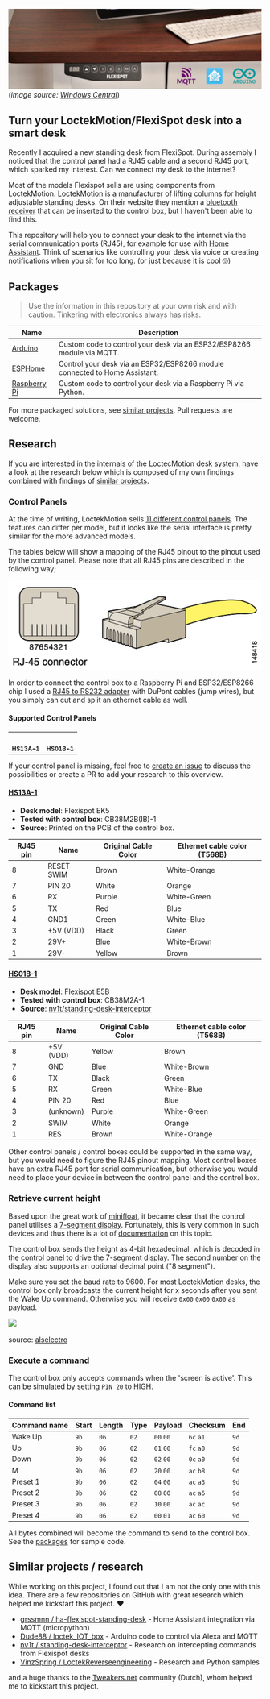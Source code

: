 ![Flexispot Desk with automation logos](images/header.png)
(*image source: [Windows Central](https://www.windowscentral.com/flexispot-e5-standing-desk-review)*)

## Turn your LoctekMotion/FlexiSpot desk into a smart desk

Recently I acquired a new standing desk from FlexiSpot. During assembly I noticed that the control panel had a RJ45 cable and a second RJ45 port, which sparked my interest. Can we connect my desk to the internet?

Most of the models Flexispot sells are using components from LoctekMotion. [LoctekMotion](https://www.loctekmotion.com/) is a manufacturer of lifting columns for height adjustable standing desks. On their website they mention a [bluetooth receiver](https://www.loctekmotion.com/shop/accessories/bt-desk-app/) that can be inserted to the control box, but I haven't been able to find this.

This repository will help you to connect your desk to the internet via the serial communication ports (RJ45), for example for use with [Home Assistant](https://www.home-assistant.io/). Think of scenarios like controlling your desk via voice or creating notifications when you sit for too long.
(or just because it is cool 🤓)

## Packages

> Use the information in this repository at your own risk and with caution. Tinkering with electronics always has risks.

| Name                                  | Description                                                                |
| ------------------------------------- | -------------------------------------------------------------------------- |
| [Arduino](packages/arduino)           | Custom code to control your desk via an ESP32/ESP8266 module via MQTT.     |
| [ESPHome](packages/esphome)           | Control your desk via an ESP32/ESP8266 module connected to Home Assistant. |
| [Raspberry Pi](packages/raspberry-pi) | Custom code to control your desk via a Raspberry Pi via Python.            |

For more packaged solutions, see [similar projects](#similar-projects--research). Pull requests are welcome.

## Research

If you are interested in the internals of the LoctecMotion desk system, have a look at the research below which is composed of my own findings combined with findings of [similar projects](#similar-projects--research).

### Control Panels

At the time of writing, LoctekMotion sells [11 different control panels](https://www.loctekmotion.com/product/control-panel/). The features can differ per model, but it looks like the serial interface is pretty similar for the more advanced models.

The tables below will show a mapping of the RJ45 pinout to the pinout used by the control panel. Please note that all RJ45 pins are described in the following way;

![RJ-45 connector layout](images/RJ-45_connector.jpg)

In order to connect the control box to a Raspberry Pi and ESP32/ESP8266 chip I used a [RJ45 to RS232 adapter](https://www.allekabels.nl/rs232-kabel/4568/1041186/rj45-naar-rs232.html) with DuPont cables (jump wires), but you simply can cut and split an ethernet cable as well.

#### Supported Control Panels
<!-- prettier-ignore-start -->
<!-- markdownlint-disable -->
<table>
  <tr>
    <td align="center"><a href="#hs13a-1"><img src="https://www.loctekmotion.com/wp-content/uploads/2019/03/HS13A-1-control-panel.jpg" width="180px;" alt=""/><br /><sub><b>HS13A-1</b></sub></a><br /></td>
    <td align="center"><a href="#hs01b-1"><img src="https://www.loctekmotion.com/wp-content/uploads/2019/02/HS01B-1-control-panel.jpg" width="180px;" alt=""/><br /><sub><b>HS01B-1</b></sub></a><br /></td>
  </tr>
</table>
<!-- markdownlint-enable -->
<!-- prettier-ignore-end -->

If your control panel is missing, feel free to [create an issue](https://github.com/iMicknl/LoctekMotion_IoT/issues/new) to discuss the possibilities or create a PR to add your research to this overview.  

#### [HS13A-1](https://www.loctekmotion.com/shop/control-panel/hs13a-1/)

- **Desk model**: Flexispot EK5
- **Tested with control box**: CB38M2B(IB)-1
- **Source**: Printed on the PCB of the control box.
  
| RJ45 pin | Name       | Original Cable Color | Ethernet cable color (T568B) |
| -------- | ---------- | -------------------- | ---------------------------- |
| 8        | RESET SWIM | Brown                | White-Orange                 |
| 7        | PIN 20     | White                | Orange                       |
| 6        | RX         | Purple               | White-Green                  |
| 5        | TX         | Red                  | Blue                         |
| 4        | GND1       | Green                | White-Blue                   |
| 3        | +5V (VDD)  | Black                | Green                        |
| 2        | 29V+       | Blue                 | White-Brown                  |
| 1        | 29V-       | Yellow               | Brown                        |

#### [HS01B-1](https://www.loctekmotion.com/shop/control-panel/hs05a-1/)

- **Desk model**: Flexispot E5B
- **Tested with control box**: CB38M2A-1
- **Source**: [nv1t/standing-desk-interceptor](https://github.com/nv1t/standing-desk-interceptor)
  
| RJ45 pin | Name      | Original Cable Color  | Ethernet cable color (T568B) |
| -------- | --------- | --------------------- | ---------------------------- |
| 8        | +5V (VDD) | Yellow                | Brown                        |
| 7        | GND       | Blue                  | White-Brown                  |
| 6        | TX        | Black                 | Green                        |
| 5        | RX        | Green                 | White-Blue                   |
| 4        | PIN 20    | Red                   | Blue                         |
| 3        | (unknown) | Purple                | White-Green                  |
| 2        | SWIM      | White                 | Orange                       |
| 1        | RES       | Brown                 | White-Orange                 |

Other control panels / control boxes could be supported in the same way, but you would need to figure the RJ45 pinout mapping. Most control boxes have an extra RJ45 port for serial communication, but otherwise you would need to place your device in between the control panel and the control box.

### Retrieve current height

Based upon the great work of [minifloat](https://www.mikrocontroller.net/topic/493524), it became clear that the control panel utilises a [7-segment display](https://en.wikipedia.org/wiki/Seven-segment_display). Fortunately, this is very common in such devices and thus there is a lot of [documentation](https://lastminuteengineers.com/seven-segment-arduino-tutorial/) on this topic. 

The control box sends the height as 4-bit hexadecimal, which is decoded in the control panel to drive the 7-segment display. The second number on the display also supports an optional decimal point ("8 segment").

Make sure you set the baud rate to 9600. For most LoctekMotion desks, the control box only broadcasts the current height for x seconds after you sent the Wake Up command. Otherwise you will receive `0x00` `0x00` `0x00` as payload.

![](https://alselectro.files.wordpress.com/2015/03/image-27.png)

source: [alselectro](https://alselectro.wordpress.com/2015/03/03/8051-tutorials-3-interfacing-7-segment-display/)

### Execute a command

The control box only accepts commands when the 'screen is active'. This can be simulated by setting `PIN 20` to HIGH.

#### Command list

| Command name | Start | Length | Type | Payload   | Checksum  | End  |
| ------------ | ----- | ------ | ---- | --------- | --------- | ---- |
| Wake Up      | `9b`  | `06`   | `02` | `00` `00` | `6c` `a1` | `9d` |
| Up           | `9b`  | `06`   | `02` | `01` `00` | `fc` `a0` | `9d` |
| Down         | `9b`  | `06`   | `02` | `02` `00` | `0c` `a0` | `9d` |
| M            | `9b`  | `06`   | `02` | `20` `00` | `ac` `b8` | `9d` |
| Preset 1     | `9b`  | `06`   | `02` | `04` `00` | `ac` `a3` | `9d` |
| Preset 2     | `9b`  | `06`   | `02` | `08` `00` | `ac` `a6` | `9d` |
| Preset 3     | `9b`  | `06`   | `02` | `10` `00` | `ac` `ac` | `9d` |
| Preset 4     | `9b`  | `06`   | `02` | `00` `01` | `ac` `60` | `9d` |

All bytes combined will become the command to send to the control box. See the [packages](#packages) for sample code.

## Similar projects / research

While working on this project, I found out that I am not the only one with this idea. There are a few repositories on GitHub with great research which helped me kickstart this project. ❤️

- [grssmnn / ha-flexispot-standing-desk](https://github.com/grssmnn/ha-flexispot-standing-desk) - Home Assistant integration via MQTT (micropython)
- [Dude88 / loctek_IOT_box](https://github.com/Dude88/loctek_IOT_box) - Arduino code to control via Alexa and MQTT 
- [nv1t / standing-desk-interceptor](https://github.com/nv1t/standing-desk-interceptor) - Research on intercepting commands from Flexispot desks
- [VinzSpring / LoctekReverseengineering](https://github.com/VinzSpring/LoctekReverseengineering#assumptions) - Research and Python samples

and a huge thanks to the [Tweakers.net](https://gathering.tweakers.net) community (Dutch), whom helped me to kickstart this project.
